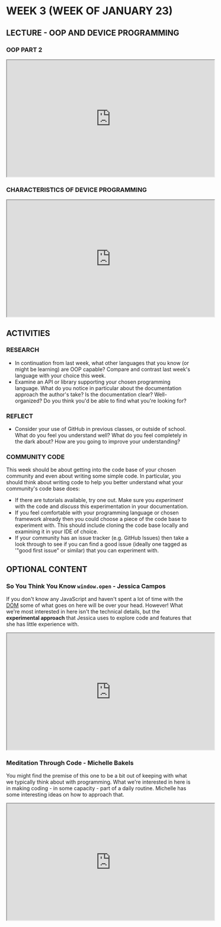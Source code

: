 <!-- # ![Programming for Mobile App Development](images/1366x768-kotlin2022_2.png) -->

# WEEK 3 (WEEK OF JANUARY 23)
## LECTURE - OOP AND DEVICE PROGRAMMING
### OOP PART 2
<div class="video-container-16by9"><iframe width="560" height="315" src="https://youtube.com/embed/jzP2sw3I1nc"></iframe></div>

### CHARACTERISTICS OF DEVICE PROGRAMMING
<div class="video-container-16by9"><iframe width="560" height="315" src="https://youtube.com/embed/vd6RZ09PhIc"></iframe></div>

## ACTIVITIES
### RESEARCH
- In continuation from last week, what other languages that you know (or might be learning) are OOP capable? Compare and contrast last week's language with your choice this week. 
- Examine an API or library supporting your chosen programming language. What do you notice in particular about the documentation approach the author's take? Is the documentation clear? Well-organized? Do you think you'd be able to find what you're looking for?

### REFLECT
- Consider your use of GitHub in previous classes, or outside of school. What do you feel you understand well? What do you feel completely in the dark about? How are you going to improve your understanding?

### COMMUNITY CODE
This week should be about getting into the code base of your chosen community and even about writing some simple code. In particular, you should think about writing code to help you better understand what your community's code base does:
- If there are tutorials available, try one out. Make sure you *experiment* with the code and *discuss* this experimentation in your documentation. 
- If you feel comfortable with your programming language or chosen framework already then you could choose a piece of the code base to experiment with. This should include cloning the code base locally and examining it in your IDE of choice.
- If your community has an issue tracker (e.g. GitHub Issues) then take a look through to see if you can find a good issue (ideally one tagged as '"good first issue" or similar) that you can experiment with.

## OPTIONAL CONTENT
### So You Think You Know `window.open` - Jessica Campos
If you don't know any JavaScript and haven't spent a lot of time with the [DOM](https://en.wikipedia.org/wiki/Document_Object_Model) some of what goes on here will be over your head. However! What we're most interested in here isn't the technical details, but the **experimental approach** that Jessica uses to explore code and features that she has little experience with.

<div class="video-container-16by9"><iframe width="560" height="315" src="https://youtube.com/embed/cO2XNaLHvrQ"></iframe></div>

### Meditation Through Code - Michelle Bakels
You might find the premise of this one to be a bit out of keeping with what we typically think about with programming. What we're interested in here is in making coding - in some capacity - part of a daily routine. Michelle has some interesting ideas on how to approach that.

<div class="video-container-16by9"><iframe width="560" height="315" src="https://youtube.com/embed/Ltt5mTWUTzU"></iframe></div>

